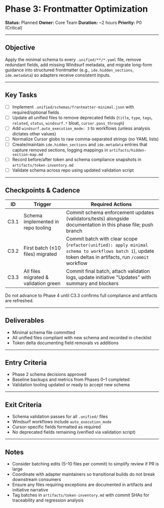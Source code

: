 # Phase 3: Frontmatter Optimization

**Status:** Planned
**Owner:** Core Team
**Duration:** ~2 hours
**Priority:** P0 (Critical)

---

## Objective

Apply the minimal schema to every `.unified/**/*.yaml` file, remove redundant fields, add missing
Windsurf metadata, and migrate long-form guidance into structured frontmatter (e.g.,
`ide.hidden_sections`, `ide.metadata`) so adapters receive consistent inputs.

---

## Key Tasks

- [ ] Implement `.unified/schemas/frontmatter-minimal.json` with required/optional fields
- [ ] Update all unified files to remove deprecated fields (`title`, `type`, `tags`, `related`, `status`, `windsurf.*` bloat, `cursor.pass_through`)
- [ ] Add `windsurf.auto_execution_mode: 3` to workflows (unless analysis dictates other values)
- [ ] Normalize Cursor globs to raw comma-separated strings (no YAML lists)
- [ ] Create/maintain `ide.hidden_sections` and `ide.metadata` entries that capture removed
  sections, logging mappings in `artifacts/hidden-section-map.md`
- [ ] Record before/after token and schema compliance snapshots in `artifacts/token-inventory.md`
- [ ] Validate schema across repo using updated validation script

---

## Checkpoints & Cadence

| ID | Trigger | Required Actions |
|----|---------|------------------|
| C3.1 | Schema implemented in repo tooling | Commit schema enforcement updates (validators/tests) alongside documentation in this phase file; push branch |
| C3.2 | First batch (≤10 files) migrated | Commit batch with clear scope (`refactor(unified): apply minimal schema to workflows batch 1`), update token deltas in artifacts, run `/commit` workflow |
| C3.3 | All files migrated & validation green | Commit final batch, attach validation logs, update initiative "Updates" with summary and blockers |

Do not advance to Phase 4 until C3.3 confirms full compliance and artifacts are refreshed.

---

## Deliverables

- Minimal schema file committed
- All unified files compliant with new schema and recorded in checklist
- Token delta documenting field removals vs additions

---

## Entry Criteria

- Phase 2 schema decisions approved
- Baseline backups and metrics from Phases 0–1 completed
- Validation tooling updated or ready to accept new schema

---

## Exit Criteria

- Schema validation passes for all `.unified/` files
- Windsurf workflows include `auto_execution_mode`
- Cursor-specific fields formatted as required
- No deprecated fields remaining (verified via validation script)

---

## Notes

- Consider batching edits (5–10 files per commit) to simplify review if PR is large
- Coordinate with adapter maintainers so transitional builds do not break downstream consumers
- Ensure any files requiring exceptions are documented in artifacts and initiative narrative
- Tag batches in `artifacts/token-inventory.md` with commit SHAs for traceability and regression analysis
